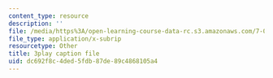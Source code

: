 ```yaml
---
content_type: resource
description: ''
file: /media/https%3A/open-learning-course-data-rc.s3.amazonaws.com/7-01sc-fundamentals-of-biology-fall-2011/dc692f8c4ded5fdb87de89c4868105a4_YnF1b_Kqf88.vtt
file_type: application/x-subrip
resourcetype: Other
title: 3play caption file
uid: dc692f8c-4ded-5fdb-87de-89c4868105a4
---
```

